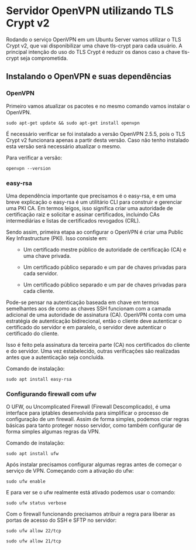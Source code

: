 <h1>Servidor OpenVPN utilizando TLS Crypt v2</h1> 

Rodando o serviço OpenVPN em um Ubuntu Server vamos utilizar o TLS Crypt v2, que vai disponibilizar uma chave tls-crypt para cada usuário. A principal intenção do uso do TLS Crypt é reduzir os danos caso a chave tls-crypt seja comprometida.

<h2>Instalando o OpenVPN e suas dependências</h2>
<h3>OpenVPN</h3>

<p>Primeiro vamos atualizar os pacotes e no mesmo comando vamos instalar o OpenVPN.</p>
<code>sudo apt-get update && sudo apt-get install openvpn </code>
<p>
<p>É necessário verificar se foi instalado a versão OpenVPN 
2.5.5, pois o TLS Crypt v2 funcionara apenas a partir desta versão. Caso não tenho instalado esta versão será necessário atualizar o mesmo.</p>
<p>Para verificar a versão:</p>
<code>openvpn --version</code>

<h3>easy-rsa</h3>

<p>Uma dependência importante que precisamos é o easy-rsa, e em uma breve explicação o easy-rsa é um utilitário CLI para construir e gerenciar uma PKI CA. Em termos leigos, isso significa criar uma autoridade de certificação raiz e solicitar e assinar certificados, incluindo CAs intermediárias e listas de certificados revogados (CRL).</p>
<p>Sendo assim, primeira etapa ao configurar o OpenVPN é criar uma Public Key Infrastructure (PKI). Isso consiste em:

<ol>

- Um certificado mestre público de autoridade de certificação (CA) e uma chave privada.

- Um certificado público separado e um par de chaves privadas para cada servidor.

- Um certificado público separado e um par de chaves privadas para cada cliente.
</ol>

<p>Pode-se pensar na autenticação baseada em chave em termos semelhantes aos de como as chaves SSH funcionam com a camada adicional de uma autoridade de assinatura (CA). OpenVPN conta com uma estratégia de autenticação bidirecional, então o cliente deve autenticar o certificado do servidor e em paralelo, o servidor deve autenticar o certificado do cliente.
<p>Isso é feito pela assinatura da terceira parte (CA) nos certificados do cliente e do servidor. Uma vez estabelecido, outras verificações são realizadas antes que a autenticação seja concluída.
<p>Comando de instalação:</p>
<code>sudo apt install easy-rsa</code> 
<h3>Configurando firewall com ufw</h3>
<p>O UFW, ou Uncomplicated Firewall (Firewall Descomplicado), é uma interface para iptables desenvolvida para simplificar o processo de configuração de um firewall. Assim de forma simples, podemos criar regras básicas para tanto proteger nosso servidor, como também configurar de forma simples algumas regras da VPN.
<p>Comando de instalação:</p>
<code>sudo apt install ufw</code>
<p>
<p>Após instalar precisamos configurar algumas regras antes de começar o serviço de VPN. Começando com a ativação do ufw:</p>
<code>sudo ufw enable</code>
<p>
<p>E para ver se o ufw realmente está ativado podemos usar o comando:</p>
<code>sudo ufw status verbose</code>
<p>
<p>Com o firewall funcionando precisamos atribuir a regra para liberar as portas de acesso do SSH e SFTP no servidor:</p>
<code>sudo ufw allow 22/tcp</code>

<code>sudo ufw allow 21/tcp</code>
